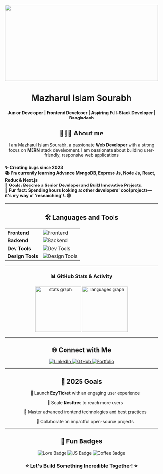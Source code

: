 <div align="center">
  <img height="250" width="100%" src="https://i.ibb.co.com/FHWqL5G/Mazharul-Islam-Sourabh-1.png"  />
</div>

###

<h1 align="center">Mazharul Islam Sourabh</h1>

###

<h4 align="center">Junior Developer | Frontend Developer | Aspiring Full-Stack Developer | Bangladesh</h4>

<h2 align="center">👨🏻‍💻 About me</h2>

<p align="center">I am Mazharul Islam Sourabh, a passionate <strong>Web Developer</strong> with a strong focus on <strong>MERN</strong> stack development. I am passionate about building
user-friendly, responsive web applications</p>

###

<h4 align="left">✨ Creating bugs since 2023<br>📚 I'm currently learning Advance MongoDB, Express Js, Node Js, React, Redux & Next.js<br>🎯 Goals: Become a Senior Developer and Build Innovative Projects.<br>🎲 Fun fact: Spending hours looking at other developers' cool projects—it's my way of 'researching'!..😄</h4>

---

<h2 align="center">🛠️ Languages and Tools</h2>

<div align="center" style="width:100%;">
  <table style="width:100%;">
    <tr>
      <td><strong>Frontend</strong></td>
      <td><img src="https://skillicons.dev/icons?i=react,redux,js,ts,tailwind,bootstrap,html,css" alt="Frontend"></td>
    </tr>
    <tr>
      <td><strong>Backend</strong></td>
      <td><img src="https://skillicons.dev/icons?i=nodejs,express,firebase,mongodb" alt="Backend"></td>
    </tr>
    <tr>
      <td><strong>Dev Tools</strong></td>
      <td><img src="https://skillicons.dev/icons?i=github,vscode,postman" alt="Dev Tools"></td>
    </tr>
    <tr>
      <td><strong>Design Tools</strong></td>
      <td><img src="https://skillicons.dev/icons?i=figma,ps,ai" alt="Design Tools"></td>
    </tr>
  </table>
</div>

---

<h3 align="center">📊 GitHub Stats & Activity</h3>

<div align="center">
  <img src="https://github-readme-stats.vercel.app/api?username=mazharul90007&hide_title=false&hide_rank=false&show_icons=true&include_all_commits=true&count_private=true&disable_animations=false&theme=dracula&locale=en&hide_border=false&order=1" height="150" alt="stats graph"  />
  <img src="https://github-readme-stats.vercel.app/api/top-langs?username=mazharul90007&locale=en&hide_title=false&layout=compact&card_width=320&langs_count=5&theme=dracula&hide_border=false&order=2" height="150" alt="languages graph"  />
</div>

---

<h2 align="center">🌐 Connect with Me</h2>

<p align="center">
  <a href="https://www.linkedin.com/in/misourabh/">
    <img src="https://img.shields.io/badge/LinkedIn-%230077B5.svg?style=for-the-badge&logo=linkedin&logoColor=white" alt="LinkedIn" />
  </a>
  <a href="https://github.com/mazharul90007">
    <img src="https://img.shields.io/badge/GitHub-%23181717.svg?style=for-the-badge&logo=github&logoColor=white" alt="GitHub" />
  </a>
  <a href="https://misourabh.netlify.app/">
    <img src="https://img.shields.io/badge/Portfolio-%23ff69b4.svg?style=for-the-badge&logo=dribbble&logoColor=white" alt="Portfolio" />
  </a>
</p>

---

<h2 align="center">🎯 2025 Goals</h2>

<ul align="center">
  <p>🚀 Launch <strong>EzyTicket</strong> with an engaging user experience</p>
  <p>🎉 Scale <strong>Nesttree</strong> to reach more users</p>
  <p>🧠 Master advanced frontend technologies and best practices</p>
  <p>🤝 Collaborate on impactful open-source projects</p>
</ul>

---

<h2 align="center">💖 Fun Badges</h2>

<p align="center">
  <img src="https://forthebadge.com/images/badges/built-with-love.svg" alt="Love Badge" />
  <img src="https://forthebadge.com/images/badges/made-with-javascript.svg" alt="JS Badge" />
  <img src="https://forthebadge.com/images/badges/powered-by-coffee.svg" alt="Coffee Badge" />
</p>

<h3 align="center">⭐ Let's Build Something Incredible Together! ⭐</h3>

